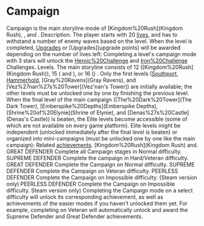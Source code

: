 # Campaign

Campaign is the main storyline mode of [Kingdom%20Rush](Kingdom Rush), , and .
Description.
The player starts with 20 [lives](lives), and has to withstand a number of enemy waves based on the level. When the level is completed, [Upgrades](stars) or [Upgrades](upgrade points) will be awarded depending on the number of lives left:
Completing a level's campaign mode with 3 stars will unlock the [Heroic%20Challenge](Heroic) and [Iron%20Challenge](Iron) Challenges.
Levels.
The main storyline consists of 12 ([Kingdom%20Rush](Kingdom Rush)), 15 ( and ), or 16 () . Only the first levels ([Southport](Southport), [Hammerhold](Hammerhold), [Gray%20Ravens](Gray Ravens), and [Vez%27nan%27s%20Tower](Vez'nan's Tower)) are initially available; the other levels must be unlocked one by one by finishing the previous level. When the final level of the main campaign ([The%20Dark%20Tower](The Dark Tower), [Emberspike%20Depths](Emberspike Depths), [Shrine%20of%20Elynie](Shrine of Elynie), and [Denas%27s%20Castle](Denas's Castle)) is beaten, the Elite levels become accessible (some of which are not available on every game platform). Elite levels might be independent (unlocked immediately after the final level is beaten) or organized into mini-campaigns (must be unlocked one by one like the main campaign):
Related [achievements](achievements).
[Kingdom%20Rush](Kingdom Rush) and.
 GREAT DEFENDER Complete all Campaign stages in Normal difficulty.
 SUPREME DEFENDER Complete the campaign in Hard/Veteran difficulty.
 GREAT DEFENDER Complete the Campaign on Normal difficulty.
 SUPREME DEFENDER Complete the Campaign on Veteran difficulty.
PEERLESS DEFENDER Complete the Campaign on Impossible difficulty. (Steam version only)
PEERLESS DEFENDER Complete the Campaign on Impossible difficulty. Steam version only)
Completing the Campaign mode on a select difficulty will unlock its corresponding achievement, as well as achievements of the easier modes if you haven't unlocked them yet. For example, completing on Veteran will automatically unlock and award the Supreme Defender and Great Defender achievements.